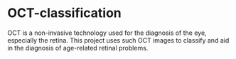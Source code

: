 # OCT-classification
OCT is a non-invasive technology used for the diagnosis of the eye, especially the retina. This project uses such OCT images to classify and aid in the diagnosis of age-related retinal problems.

